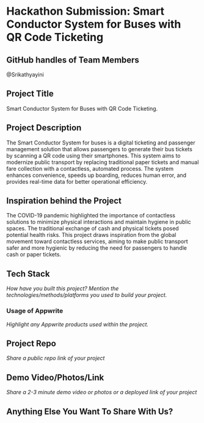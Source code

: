 # Hackathon Submission: Smart Conductor System for Buses with QR Code Ticketing


## GitHub handles of Team Members  

@Srikathyayini
<!--

- @adityaoberai
- @tessamero
.
.
.

-->

## Project Title

Smart Conductor System for Buses with QR Code Ticketing.
<!--

CodeCapture

-->

## Project Description    

The Smart Conductor System for buses is a digital ticketing and passenger management solution that allows passengers to generate their bus tickets by scanning a QR code using their smartphones.
This system aims to modernize public transport by replacing traditional paper tickets and manual fare collection with a contactless, automated process. The system enhances convenience, speeds up boarding,
reduces human error, and provides real-time data for better operational efficiency.
<!--

The project I created is...

-->

## Inspiration behind the Project  

The COVID-19 pandemic highlighted the importance of contactless solutions to minimize physical interactions and maintain hygiene in public spaces. 
The traditional exchange of cash and physical tickets posed potential health risks. This project draws inspiration from the global movement toward contactless services, 
aiming to make public transport safer and more hygienic by reducing the need for passengers to handle cash or paper tickets.
<!--

The reason I chose this idea/project was...

-->

## Tech Stack    
_How have you built this project? Mention the technologies/methods/platforms you used to build your project._

<!--

The technologies I used...

-->

### Usage of Appwrite
_Highlight any Appwrite products used within the project._

<!--

- Appwrite Databases

I used Appwrite Databases to...

- Appwrite Storage

I used Appwrite Storage to...

.
.
.

-->

## Project Repo  
_Share a public repo link of your project_

<!--

https://github.com/code-capture/CodeCapture-Xamarin

-->

## Demo Video/Photos/Link
_Share a 2-3 minute demo video or photos or a deployed link of your project_

<!--

https://www.youtube.com/watch?v=9IBaX1avYWc

-->

## Anything Else You Want To Share With Us?

